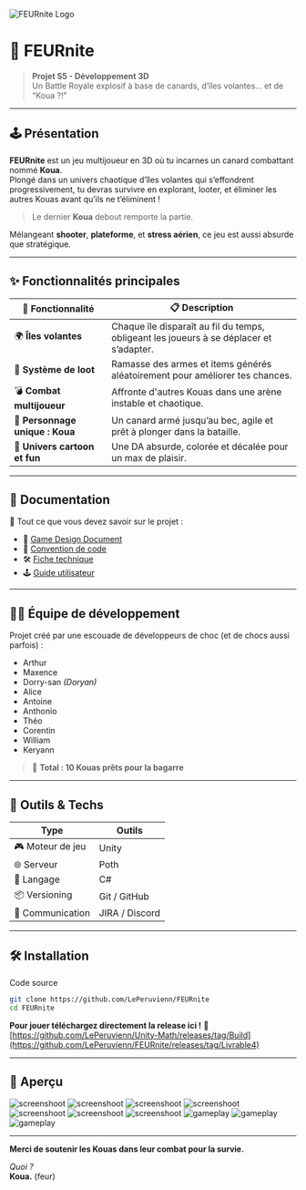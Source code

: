 ![FEURnite Logo](logo.png)

# 🐥 FEURnite

> **Projet S5 - Développement 3D**  
> Un Battle Royale explosif à base de canards, d’îles volantes… et de “Koua ?!”

---

## 🕹️ Présentation

**FEURnite** est un jeu multijoueur en 3D où tu incarnes un canard combattant nommé **Koua**.  
Plongé dans un univers chaotique d’îles volantes qui s’effondrent progressivement, tu devras survivre en explorant, looter, et éliminer les autres Kouas avant qu’ils ne t’éliminent !

> Le dernier **Koua** debout remporte la partie.

Mélangeant **shooter**, **plateforme**, et **stress aérien**, ce jeu est aussi absurde que stratégique.

---

## ✨ Fonctionnalités principales

| 🧩 Fonctionnalité | 📋 Description |
|------------------|----------------|
| 🌍 **Îles volantes** | Chaque île disparaît au fil du temps, obligeant les joueurs à se déplacer et s’adapter. |
| 🔫 **Système de loot** | Ramasse des armes et items générés aléatoirement pour améliorer tes chances. |
| 💣 **Combat multijoueur** | Affronte d'autres Kouas dans une arène instable et chaotique. |
| 🐣 **Personnage unique : Koua** | Un canard armé jusqu’au bec, agile et prêt à plonger dans la bataille. |
| 🎨 **Univers cartoon et fun** | Une DA absurde, colorée et décalée pour un max de plaisir. |

---

## 📂 Documentation

📘 Tout ce que vous devez savoir sur le projet :

- 📐 [Game Design Document](docs/GDD.md)
- 🧹 [Convention de code](docs/convention-de-code.md)
- 🛠️ [Fiche technique](docs/fiche-technique.md)
- 🕹️ [Guide utilisateur](docs/guide_utilisateur.md)

---

## 🧑‍💻 Équipe de développement

Projet créé par une escouade de développeurs de choc (et de chocs aussi parfois) :

- Arthur  
- Maxence  
- Dorry-san *(Doryan)*  
- Alice  
- Antoine  
- Anthonio  
- Théo  
- Corentin  
- William  
- Keryann  

> 🐤 **Total : 10 Kouas prêts pour la bagarre**

---

## 🤖 Outils & Techs

| Type | Outils |
|------|--------|
| 🎮 Moteur de jeu | Unity |
| 🌐 Serveur | Poth |
| 🧠 Langage | C# |
| 📦 Versioning | Git / GitHub |
| 💬 Communication | JIRA / Discord |

---

## 🛠️ Installation

Code source
```bash
git clone https://github.com/LePeruvienn/FEURnite
cd FEURnite
```

**Pour jouer téléchargez directement la release ici !**
🔗 [https://github.com/LePeruvienn/Unity-Math/releases/tag/Build](https://github.com/LePeruvienn/FEURnite/releases/tag/Livrable4)

---

## 📸 Aperçu

![screenshoot](./readmeAssets/5.png)
![screenshoot](./readmeAssets/7.png)
![screenshoot](./readmeAssets/aezsq.png)
![screenshoot](./readmeAssets/im3age.png)
![screenshoot](./readmeAssets/image2.png)
![screenshoot](./readmeAssets/qsdqsd.png)
![screenshoot](./readmeAssets/qsqsd.png)
![gameplay](./readmeAssets/sniper.gif)
![gameplay](./readmeAssets/loot.gif)
![gameplay](./readmeAssets/gameplay.gif)

---

**Merci de soutenir les Kouas dans leur combat pour la survie.**

*Quoi ?*  
**Koua.** (feur)

